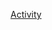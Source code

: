 [Activity](https://www.planttext.com/api/plantuml/png/P8un3i8m34Ltdy8Z3Bq0Oa221GaXfFO2LcDArDH1YGi3S386ZiGL22r5L6p-ty__-tb_BA9IqBPn0B6sWi571b2hZd7fA4QEcFKJhYnLWHe0A3kzuv1xkG0YvXgiLBXldTjImp_MmJTS-BEyBIkAL7NRaxS6yoDJFPb-zSP6PKa6t8QEN5l3ebt941dLBBtX1FLCmLGUE8mOVNiV2g3_5EVNpAHNiY5rXcj9XrP9Ilw3Fh5Zw0K00F__0m00)
